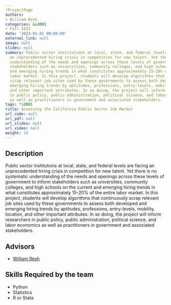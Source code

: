 ```yaml
---
!ProjectPage
authors:
- William Resh
categories: &id001
- Fall 2023
date: '2023-01-01 00:00:00'
external_link: null
image: null
slides: null
summary: Public sector institutions at local, state, and federal levels are facing
  an unprecedented hiring crisis in competition for new talent. Yet there is no systematic
  understanding of the needs and openings across these levels of government to inform
  stakeholders such as universities, community colleges, and high schools on the current
  and emerging hiring trends in what constitutes approximately 15-20% of the entire
  labor market. In this project, students will develop algorithms that continuously
  scrap relevant job sites used by these governments to assess both developed and
  emerging hiring trends by aptitudes, professions, entry-levels, mobility, location,
  and other important attributes. In so doing, the project will inform researchers
  in public policy, public administration, political science, and labor economics
  as well as practitioners in government and associated stakeholders.
tags: *id001
title: Assessing the California Public Sector Job Market
url_code: null
url_pdf: null
url_slides: null
url_video: null
weight: 10
---
```

## Description

Public sector institutions at local, state, and federal levels are facing an unprecedented hiring crisis in competition for new talent. Yet there is no systematic understanding of the needs and openings across these levels of government to inform stakeholders such as universities, community colleges, and high schools on the current and emerging hiring trends in what constitutes approximately 15-20% of the entire labor market. In this project, students will develop algorithms that continuously scrap relevant job sites used by these governments to assess both developed and emerging hiring trends by aptitudes, professions, entry-levels, mobility, location, and other important attributes. In so doing, the project will inform researchers in public policy, public administration, political science, and labor economics as well as practitioners in government and associated stakeholders.




## Advisors

* [William Resh](../../../author/william-resh)

## Skills Required by the team


* Python
* Statistics
* R or Stata